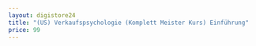 ```yaml
---
layout: digistore24
title: "(US) Verkaufspsychologie (Komplett Meister Kurs) Einführung"
price: 99
---
```

